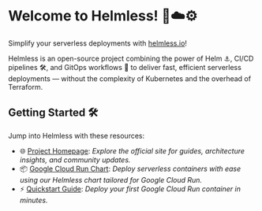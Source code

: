# Welcome to Helmless! 🚀☁️⚙️

Simplify your serverless deployments with [helmless.io](https://helmless.io)!  

Helmless is an open-source project combining the power of Helm ⚓, CI/CD pipelines 🛠️, and GitOps workflows 📜 to deliver fast, efficient serverless deployments — without the complexity of Kubernetes and the overhead of Terraform.

## Getting Started 🛠️

Jump into Helmless with these resources:

- 🌐 [Project Homepage](https://helmless.io): *Explore the official site for guides, architecture insights, and community updates.*
- 📦 [Google Cloud Run Chart](https://helmless.io/docs/cloudrun/chart): *Deploy serverless containers with ease using our Helmless chart tailored for Google Cloud Run.*
- ⚡️ [Quickstart Guide](https://helmless.io/docs/cloudrun/getting-started/): *Deploy your first Google Cloud Run container in minutes.*

